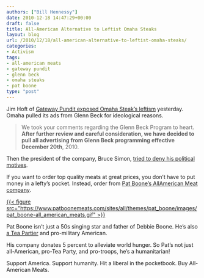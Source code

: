 ```yaml
---
authors: ["Bill Hennessy"]
date: 2010-12-18 14:47:29+00:00
draft: false
title: All-American Alternative to Leftist Omaha Steaks
layout: blog
url: /2010/12/18/all-american-alternative-to-leftist-omaha-steaks/
categories:
- Activism
tags:
- all-american meats
- gateway pundit
- glenn beck
- omaha steaks
- pat boone
type: "post"
---
```


Jim Hoft of [Gateway Pundit exposed Omaha Steak’s leftism](https://gatewaypundit.rightnetwork.com/2010/12/after-yesterdays-nasty-note-omaha-steaks-now-say-they-didnt-drop-glenn-beck-ads/#comments) yesterday. Omaha pulled its ads from Glenn Beck for ideological reasons.

 

>   
> 
> We took your comments regarding the Glenn Beck Program to heart. **After further review and careful consideration, we have decided to pull all advertising from Glenn Beck programming effective December 20th**, 2010.
> 
> 

 

Then the president of the company, Bruce Simon, [tried to deny his political motives](https://steakbytes.com/2010/12/omaha-steaks-television-advertising-policy/comment-page-1/#comment-2229).

 

If you want to order top quality meats at great prices, you don’t have to put money in a lefty’s pocket. Instead, order from [Pat Boone’s AllAmerican Meat company](https://www.patboonemeats.com/). 

 

[{{< figure src="https://www.patboonemeats.com/sites/all/themes/pat_boone/images/pat_boone-all_american_meats.gif" >}}
](https://www.patboonemeats.com/)

 

Pat Boone isn’t just a 50s singing star and father of Debbie Boone. He’s also [a Tea Partier](https://www.delish.com/food/recalls-reviews/pat-boones-beef) and pro-military American.

 

His company donates 5 percent to alleviate world hunger. So Pat’s not just all-American, pro-Tea Party, and pro-troops, he’s a humanitarian!

 

Support America. Support humanity. Hit a liberal in the pocketbook. Buy All-American Meats.

